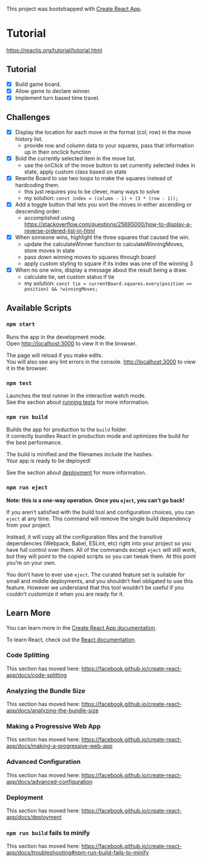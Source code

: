 This project was bootstrapped with [Create React App](https://github.com/facebook/create-react-app).

# Tutorial
https://reactjs.org/tutorial/tutorial.html

## Tutorial

- [x] Build game board.
- [x] Allow game to declare winner.
- [x] Implement turn based time travel.

## Challenges

- [x] Display the location for each move in the format (col, row) in the move history list.
  - provide row and column data to your squares, pass that information up in their onclick function
- [x] Bold the currently selected item in the move list.
  - use the onClick of the move button to set currently selected index in state, apply custom class based on state
- [x] Rewrite Board to use two loops to make the squares instead of hardcoding them.
  - this just requires you to be clever, many ways to solve
  - my solution: `const index = (column - 1) + (3 * (row - 1));`
- [x] Add a toggle button that lets you sort the moves in either ascending or descending order.
  - accomplished using https://stackoverflow.com/questions/25695000/how-to-display-a-reverse-ordered-list-in-html
- [x] When someone wins, highlight the three squares that caused the win.
  - update the calculateWinner function to calculateWinningMoves, store moves in state
  - pass down winning moves to squares through board
  - apply custom styling to square if its index was one of the winning 3
- [x] When no one wins, display a message about the result being a draw.
  - calculate tie, set custom status if tie
  - my solution: `const tie = currentBoard.squares.every(position => position) && !winningMoves;`

## Available Scripts

### `npm start`

Runs the app in the development mode.<br />
Open [http://localhost:3000](http://localhost:3000) to view it in the browser.

The page will reload if you make edits.<br />
You will also see any lint errors in the console. [http://localhost:3000](http://localhost:3000) to view it in the browser.

### `npm test`

Launches the test runner in the interactive watch mode.<br />
See the section about [running tests](https://facebook.github.io/create-react-app/docs/running-tests) for more information.

### `npm run build`

Builds the app for production to the `build` folder.<br />
It correctly bundles React in production mode and optimizes the build for the best performance.

The build is minified and the filenames include the hashes.<br />
Your app is ready to be deployed!

See the section about [deployment](https://facebook.github.io/create-react-app/docs/deployment) for more information.

### `npm run eject`

**Note: this is a one-way operation. Once you `eject`, you can’t go back!**

If you aren’t satisfied with the build tool and configuration choices, you can `eject` at any time. This command will remove the single build dependency from your project.

Instead, it will copy all the configuration files and the transitive dependencies (Webpack, Babel, ESLint, etc) right into your project so you have full control over them. All of the commands except `eject` will still work, but they will point to the copied scripts so you can tweak them. At this point you’re on your own.

You don’t have to ever use `eject`. The curated feature set is suitable for small and middle deployments, and you shouldn’t feel obligated to use this feature. However we understand that this tool wouldn’t be useful if you couldn’t customize it when you are ready for it.

## Learn More

You can learn more in the [Create React App documentation](https://facebook.github.io/create-react-app/docs/getting-started).

To learn React, check out the [React documentation](https://reactjs.org/).

### Code Splitting

This section has moved here: https://facebook.github.io/create-react-app/docs/code-splitting

### Analyzing the Bundle Size

This section has moved here: https://facebook.github.io/create-react-app/docs/analyzing-the-bundle-size

### Making a Progressive Web App

This section has moved here: https://facebook.github.io/create-react-app/docs/making-a-progressive-web-app

### Advanced Configuration

This section has moved here: https://facebook.github.io/create-react-app/docs/advanced-configuration

### Deployment

This section has moved here: https://facebook.github.io/create-react-app/docs/deployment

### `npm run build` fails to minify

This section has moved here: https://facebook.github.io/create-react-app/docs/troubleshooting#npm-run-build-fails-to-minify

